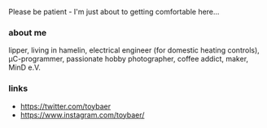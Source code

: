 Please be patient - I'm just about to getting comfortable here...

### about me
lipper, living in hamelin, electrical engineer (for domestic heating controls), µC-programmer, passionate hobby photographer, coffee addict, maker, MinD e.V.

### links
* https://twitter.com/toybaer
* https://www.instagram.com/toybaer/


<!---
toybaer/toybaer is a ✨ special ✨ repository because its `README.md` (this file) appears on your GitHub profile.
You can click the Preview link to take a look at your changes.
--->
